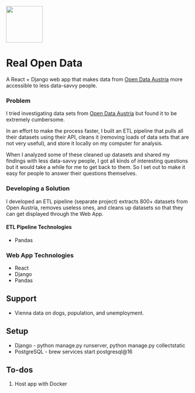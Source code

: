 <img src="https://lcarvajal.github.io/img/open-data-austria.png" height=100>

# Real Open Data

A React + Django web app that makes data from [Open Data Austria](https://www.data.gv.at/en/) more accessible to less data-savvy people.

### Problem

I tried investigating data sets from [Open Data Austria](https://www.data.gv.at/en/) but found it to be extremely cumbersome.

In an effort to make the process faster, I built an ETL pipeline that pulls all their datasets using their API, cleans it (removing loads of data sets that are not very useful), and store it locally on my computer for analysis.

When I analyzed some of these cleaned up datasets and shared my findings with less data-savvy people, I got all kinds of interesting questions but it would take a while for me to get back to them. So I set out to make it easy for people to answer their questions themselves.

### Developing a Solution

I developed an ETL pipeline (separate project) extracts 800+ datasets from Open Austria, removes useless ones, and cleans up datasets so that they can get displayed through the Web App.

#### ETL Pipeline Technologies
- Pandas

### Web App Technologies
- React
- Django
- Pandas

## Support
- Vienna data on dogs, population, and unemployment.

## Setup
 - Django - python manage.py runserver, python manage.py collectstatic
 - PostgreSQL - brew services start postgresql@16

## To-dos
1. Host app with Docker
